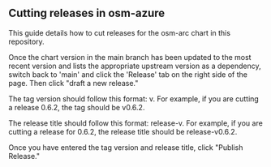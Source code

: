 ## Cutting releases in osm-azure

This guide details how to cut releases for the osm-arc chart in this repository. 

Once the chart version in the main branch has been updated to the most recent version and lists the appropriate upstream version as a dependency, switch back to 'main' and click the 'Release' tab on the right side of the page. Then click "draft a new release." 

The tag version should follow this format: v<version-no>. For example, if you are cutting a release 0.6.2, the tag should be v0.6.2. 

The release title should follow this format: release-v<version-no>. For example, if you are cutting a release for 0.6.2, the release title should be release-v0.6.2. 

Once you have entered the tag version and release title, click "Publish Release." 